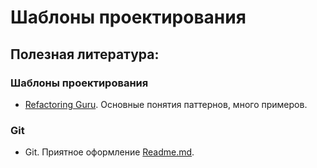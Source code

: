 # Шаблоны проектирования
## Полезная литература:
### Шаблоны проектирования
- [Refactoring Guru]. Основные понятия паттернов, много примеров.
### Git
- Git. Приятное оформление [Readme.md].

[Refactoring Guru]: <https://refactoring.guru/ru>
[Readme.md]: <https://dillinger.io/>

